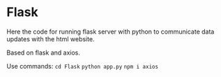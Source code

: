# Flask
Here the code for running flask server with python to communicate data updates with the html website.

Based on flask and axios.

Use commands:
```cd Flask``` 
```python app.py```
```npm i axios```